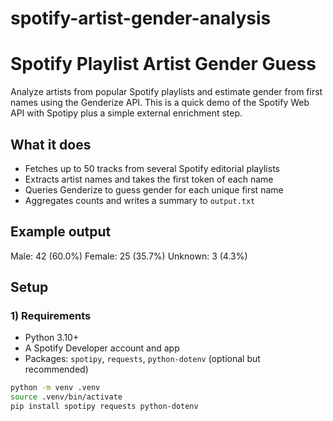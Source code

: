 # spotify-artist-gender-analysis

# Spotify Playlist Artist Gender Guess

Analyze artists from popular Spotify playlists and estimate gender from first names using the Genderize API. This is a quick demo of the Spotify Web API with Spotipy plus a simple external enrichment step.

## What it does
- Fetches up to 50 tracks from several Spotify editorial playlists
- Extracts artist names and takes the first token of each name
- Queries Genderize to guess gender for each unique first name
- Aggregates counts and writes a summary to `output.txt`

## Example output
Male: 42 (60.0%)
Female: 25 (35.7%)
Unknown: 3 (4.3%)

## Setup

### 1) Requirements
- Python 3.10+
- A Spotify Developer account and app
- Packages: `spotipy`, `requests`, `python-dotenv` (optional but recommended)

```bash
python -m venv .venv
source .venv/bin/activate
pip install spotipy requests python-dotenv
